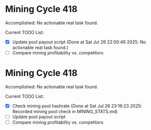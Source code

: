 # Mining Cycle 418

Accomplished: No actionable real task found.

Current TODO List:

- [x] Update pool payout script  (Done at Sat Jul 26 22:50:46 2025: No actionable real task found.)
- [ ] Compare mining profitability vs. competitors

# Mining Cycle 418

Accomplished: No actionable real task found.

Current TODO List:

- [x] Check mining pool hashrate  (Done at Sat Jul 26 23:16:23 2025: Recorded mining pool check in MINING_STATS.md)
- [ ] Update pool payout script
- [ ] Compare mining profitability vs. competitors